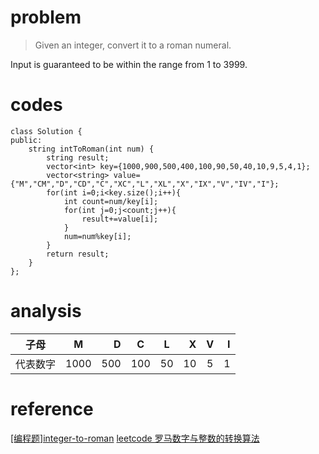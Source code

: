 # problem
>Given an integer, convert it to a roman numeral.

Input is guaranteed to be within the range from 1 to 3999.

# codes
```
class Solution {
public:
    string intToRoman(int num) {
        string result;
        vector<int> key={1000,900,500,400,100,90,50,40,10,9,5,4,1};
        vector<string> value={"M","CM","D","CD","C","XC","L","XL","X","IX","V","IV","I"};
        for(int i=0;i<key.size();i++){
            int count=num/key[i];
            for(int j=0;j<count;j++){
                result+=value[i];
            }
            num=num%key[i];
        }
        return result;
    }
};
```

# analysis
>

| 子母 | M | D | C | L | X | V | I |
| - | :-: | -: | - | :-: | -: |:-: | -:|
| 代表数字 | 1000| 500 | 100 | 50 | 10 | 5 | 1|


# reference
[[编程题]integer-to-roman][1]
[leetcode 罗马数字与整数的转换算法][2]

[1]: https://www.nowcoder.com/questionTerminal/0636c3db0de6437a8a86e58f46aa5c90
[2]: https://blog.csdn.net/net_wolf_007/article/details/51770112